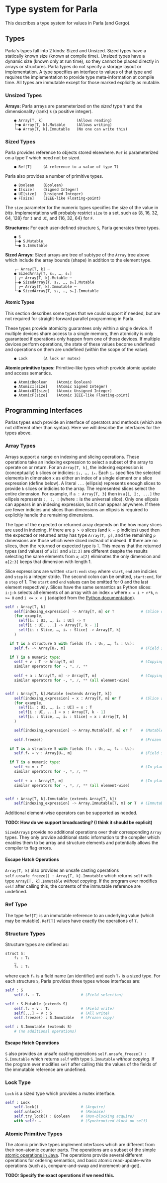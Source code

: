 # Type system for Parla

This describes a type system for values in Parla (and Gergo).

## Types

Parla's types fall into 2 kinds: Sized and Unsized.
Sized types have a statically known size (known at compile time).
Unsized types have a dynamic size (known only at run time), so they cannot be placed directly in arrays or structures.
Parla types do not specify a storage layout or implementation.
A type specifies an interface to values of that type and requires the implementation to provide type meta-information at compile time.
All types are immutable except for those marked explicitly as mutable.

### Unsized Types
**Arrays:**
Parla arrays are parameterized on the *sized* type `T` and the dimensionality (rank) `k` (a positive integer).
```
    ● Array[T, k]               (Allows reading)
    ├─● Array[T, k].Mutable     (Allows writing)
    └─● Array[T, k].Immutable   (No one can write this)
```

### Sized Types

Parla provides reference to objects stored elsewhere.
`Ref` is parameterized on a type `T` which need not be sized.
```
    ● Ref[T]     (A reference to a value of type T)
```

Parla also provides a number of primitive types.
```
    ● Boolean    (Boolean)
    ● I[size]    (Signed Integer)
    ● UI[size]   (Unsigned Integer)
    ● F[size]    (IEEE-like Floating-point)
```
The `size` parameter for the numeric types specifies the size of the value in *bits*.
Implementations will probably restrict `size` to a set, such as {8, 16, 32, 64, 128} for `I` and `UI`, and {16, 32, 64} for `F`.



**Structures:**
For each user-defined structure `S`, Parla generates three types.
```
    ● S
    ├─● S.Mutable
    └─● S.Immutable
```

**Sized Arrays:**
Sized arrays are tree of subtype of the `Array` tree above which include the array bounds (shape) in addition to the element type.
```
    ┌─ Array[T, k] ┄
    ● SizedArray[T, s₁, …, sₖ]
    │ ┌─ Array[T, k].Mutable ┄
    ├─● SizedArray[T, s₁, …, sₖ].Mutable
    │ ┌─ Array[T, k].Immutable ┄
    └─● SizedArray[T, s₁, …, sₖ].Immutable
```

#### Atomic Types

This section describes some types that we could support if needed, but are not required for straight-forward parallel programming in Parla.

These types provide atomicity guarantees only within a single device.
If multiple devices share access to a single memory, then atomicity is only guaranteed if operations only happen from one of those devices.
If multiple devices perform operations, the state of these values become undefined and operations on them are undefined (within the scope of the value).

```
    ● Lock       (A lock or mutex)
```

**Atomic primitive types:**
Primitive-like types which provide atomic update and access semantics.
```
    ● AtomicBoolean    (Atomic Boolean)
    ● AtomicI[size]    (Atomic Signed Integer)
    ● AtomicUI[size]   (Atomic Unsigned Integer)
    ● AtomicF[size]    (Atomic IEEE-like Floating-point)
```

## Programming Interfaces

Parlas types each provide an interface of operators and methods (which are not different other than syntax).
Here we will describe the interfaces for the types above.

### Array Types

Arrays support a range on indexing and slicing operations.
These operations take an indexing expression to select a subset of the array to operate on or return.
For an `Array[T, k]`, the indexing expression is (conceptually) `k` slices or indicies: `i₁, …, iₖ`.
Each `iₓ` specifies the selected elements in dimension `x` as either an index of a single element or a slice expression (define below).
A literal `...` (ellipsis) represents enough slices to provide `k` slices or indicies to the array.
The represented slices select the entire dimension.
For example, if `a : Array[T, 3]` then in `a[1, 2:, ...]` the ellipsis represents `:, :, :` (where `:` is the universal slice).
Only one ellipsis can appears in an indexing expression, but it can appear anywhere.
If there are fewer indicies and slices than dimensions an ellipsis is required to explicitly handle the remaining dimensions.


The type of the expected or returned array depends on the how many slices are used in indexing.
If there are `p > 0` slices (and `k - p` indicies) used then the expected or returned array has type `Array[T, p]`, and the remaining `p` dimensions are those which were sliced instead of indexed.
If there are no slices, then the returned or expected type is `T`.
This means that the returned types (and values) of `a[2]` and `a[2:3]` are different despite the results selecting the same elements from `a`; `a[2]` eliminates the only dimension and `a[2:3]` keeps that dimension with length 1.


Slice expressions are written `start:end:step` where `start`, `end` are indicies and `step` is a integer stride.
The second colon can be omitted, `start:end`, for a `step` of 1.
The `start` and `end` values can be omitted for 0 and the last element respectively.
Slices have the same semantics as Python slices: `i:j:k` selects all elements of an array with an index `x` where `x = i + n*k`, `n >= 0` and `i <= x < j` (adapted from the [Python documentation](https://docs.python.org/3.7/reference/datamodel.html#types)).


```python
self : Array[T, k]
    self[indexing_expression] -> Array[T, m] or T            # (Slice or indexed read)
    (for example,
      self[i₁ : UI, …, iₖ : UI] -> T
      self[i : UI, ...] -> Array[T, k - 1]
      self[i₁ : Slice, …, iₖ : Slice] -> Array[T, k]
    )

  if T is a structure S with fields (f₁ : U₁, …, fₘ : Uₘ):
    self.fₓ -> Array[Uₓ, m]                                  # (Field slice read)

  if T is a numeric type:
    self + v : T -> Array[T, m]                              # (Copying scalar addition)
    similar operators for -, *, /, **
    
    self + a : Array[T, m] -> Array[T, m]                    # (Copying element-wise addition)
    similar operators for -, *, /, ** (all element-wise)


self : Array[T, k].Mutable (extends Array[T, k])
    self[indexing_expression] = x : Array[T, m] or T         # (Slice assignment or indexed write)
    (for example,
      self[i₁ : UI, …, iₖ : UI] = x : T
      self[i : UI, ...] = x : Array[T, k - 1]
      self[i₁ : Slice, …, iₖ : Slice] = x : Array[T, k]
    )

    self[indexing_expression] -> Array.Mutable[T, m] or T    # (Mutable slice or indexed read)
    
    self.freeze()                                            # (Frozen copy)

  if T is a structure S with fields (f₁ : U₁, …, fₘ : Uₘ):
    self.fₓ = v : Array[Uₓ, m]                               # (Field slice write)

  if T is a numeric type:
    self += v : T                                            # (In-place scalar addition)
    similar operators for -, *, /, **
    
    self + a : Array[T, m]                                   # (In-place element-wise addition)
    similar operators for -, *, /, ** (all element-wise)


self : Array[T, k].Immutable (extends Array[T, k])
    self[indexing_expression] -> Array.Immutable[T, m] or T  # (Immutable slice or indexed read)
```

Additional element-wise operators can be supported as needed.

**TODO: How do we support broadcasting? (I think it should be explicit)**

`SizedArray`s provide no additional operations over their corresponding `Array` types.
They only provide additional static information to the compiler which enables them to be array and structure elements and potentially allows the compiler to flag errors.

#### Escape Hatch Operations

`Array[T, k]` also provides an unsafe casting operations `self.unsafe_freeze() : Array[T, k].Immutable` which returns `self` with type `Array[T, k].Immutable` *without copying*.
If the program ever modifies `self` after calling this, the contents of the immutable reference are undefined.


### Ref Type

The type `Ref[T]` is an immutable reference to an underlying value (which may be mutable).
`Ref[T]` values have exactly the operations of `T`.

### Structure Types

Structure types are defined as:
```
struct S:
    f₁ : T₁
    …
    fₖ : Tₖ
```
where each `fₓ` is a field name (an identifier) and each `Tₓ` is a sized type.
For each structure `S`, Parla provides three types whose interfaces are:
```python
self : S
    self.fₓ : Tₓ                  # (Field selection)

self : S.Mutable (extends S)
    self.fₓ = v : Tₓ              # (Field write)
    self[...] = v : S             # (All write)
    self.freeze() : S.Immutable   # (Frozen copy)

self : S.Immutable (extends S)
    # (no additional operations)
```

#### Escape Hatch Operations

`S` also provides an unsafe casting operations `self.unsafe_freeze() : S.Immutable` which returns `self` with type `S.Immutable` *without copying*.
If the program ever modifies `self` after calling this the values of the fields of the immutable reference are undefined.

### Lock Type

`Lock` is a sized type which provides a mutex interface.
```python
self : Lock
    self.lock()                   # (Acquire)
    self.unlock()                 # (Release)
    self.try_lock() : Boolean     # (Non-blocking acquire)
    with self: …                  # (Synchronized block on self)
```

### Atomic Primitive Types

The atomic primitive types implement interfaces which are different from their non-atomic counter parts.
The operations are a subset of the simple [atomic operations in Java](https://docs.oracle.com/javase/10/docs/api/java/util/concurrent/atomic/AtomicInteger.html).
The operations provide several different operations for ordering semantics, and basic atomic read-update-write operations (such as, compare-and-swap and increment-and-get).

**TODO: Specify the exact operations if we need this.**

